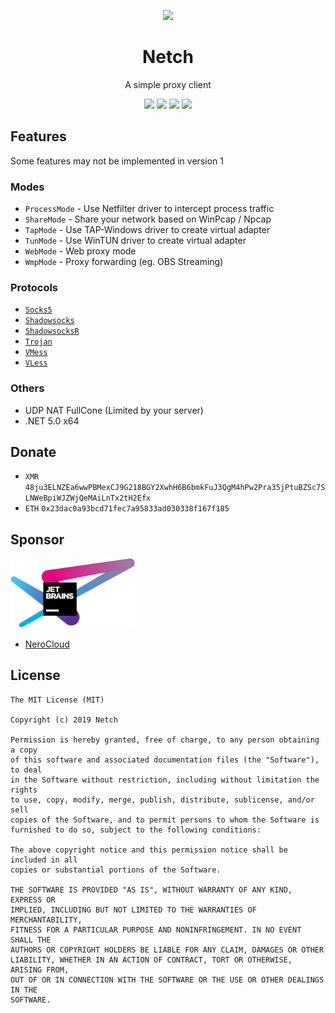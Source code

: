 <p align="center"><img src="https://github.com/NetchX/Netch/blob/master/Netch/Resources/Netch.png?raw=true" width="128" /></p>

<div align="center">

# Netch
A simple proxy client

[![](https://img.shields.io/badge/telegram-group-green?style=flat-square)](https://t.me/netch_group)
[![](https://img.shields.io/badge/telegram-channel-blue?style=flat-square)](https://t.me/netch_channel)
[![](https://img.shields.io/github/downloads/netchx/netch/total.svg?style=flat-square)](https://github.com/netchx/netch/releases)
[![](https://img.shields.io/github/v/release/netchx/netch?style=flat-square)](https://github.com/netchx/netch/releases)
</div>

## Features
Some features may not be implemented in version 1

### Modes
- `ProcessMode` - Use Netfilter driver to intercept process traffic
- `ShareMode` - Share your network based on WinPcap / Npcap
- `TapMode` - Use TAP-Windows driver to create virtual adapter
- `TunMode` - Use WinTUN driver to create virtual adapter
- `WebMode` - Web proxy mode
- `WmpMode` - Proxy forwarding (eg. OBS Streaming)

### Protocols
- [`Socks5`](https://www.wikiwand.com/en/SOCKS)
- [`Shadowsocks`](https://github.com/shadowsocks/shadowsocks-libev)
- [`ShadowsocksR`](https://github.com/shadowsocksrr/shadowsocksr-libev)
- [`Trojan`](https://github.com/p4gefau1t/trojan-go)
- [`VMess`](https://github.com/v2fly/v2ray-core)
- [`VLess`](https://github.com/xtls/xray-core)

### Others
- UDP NAT FullCone (Limited by your server)
- .NET 5.0 x64

## Donate
- `XMR` `48ju3ELNZEa6wwPBMexCJ9G218BGY2XwhH6B6bmkFuJ3QgM4hPw2Pra35jPtuBZSc7SLNWeBpiWJZWjQeMAiLnTx2tH2Efx`
- `ETH` `0x23dac0a93bcd71fec7a95833ad030338f167f185`

## Sponsor
<a href="https://www.jetbrains.com/?from=Netch"><img src="jetbrains.svg" alt="JetBrains" width="200"/></a>

- [NeroCloud](https://nerocloud.io)

## License
```
The MIT License (MIT)

Copyright (c) 2019 Netch

Permission is hereby granted, free of charge, to any person obtaining a copy
of this software and associated documentation files (the "Software"), to deal
in the Software without restriction, including without limitation the rights
to use, copy, modify, merge, publish, distribute, sublicense, and/or sell
copies of the Software, and to permit persons to whom the Software is
furnished to do so, subject to the following conditions:

The above copyright notice and this permission notice shall be included in all
copies or substantial portions of the Software.

THE SOFTWARE IS PROVIDED "AS IS", WITHOUT WARRANTY OF ANY KIND, EXPRESS OR
IMPLIED, INCLUDING BUT NOT LIMITED TO THE WARRANTIES OF MERCHANTABILITY,
FITNESS FOR A PARTICULAR PURPOSE AND NONINFRINGEMENT. IN NO EVENT SHALL THE
AUTHORS OR COPYRIGHT HOLDERS BE LIABLE FOR ANY CLAIM, DAMAGES OR OTHER
LIABILITY, WHETHER IN AN ACTION OF CONTRACT, TORT OR OTHERWISE, ARISING FROM,
OUT OF OR IN CONNECTION WITH THE SOFTWARE OR THE USE OR OTHER DEALINGS IN THE
SOFTWARE.
```
